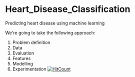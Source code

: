 # Heart_Disease_Classification
Predicting heart disease using machine learning

We're going to take the following approach:
1. Problem definition
2. Data
3. Evaluation
4. Features
5. Modelling
6. Experimentation
[![HitCount](http://hits.dwyl.com/Vivek2509/Heart_Disease_Classification.svg)](http://hits.dwyl.com/Vivek2509/Heart_Disease_Classification)
